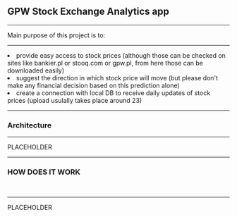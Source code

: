 ## GPW Stock Exchange Analytics app
<hr>
Main purpose of this project is to:
<hr>
<li> provide easy access to stock prices (although those can be checked on sites like bankier.pl or stooq.com or gpw.pl, from here those can be downloaded easily)
<li> suggest the direction in which stock price will move (but please don't make any financial decision based on this prediction alone)
<li> create a connection with local DB to receive daily updates of stock prices (upload usulally takes place around 23)
<br>
<hr>
<h3> Architecture </h3> 
<hr>
PLACEHOLDER
<br>
<hr>
<h3>  HOW DOES IT WORK </h3>
<br>
<hr>
PLACEHOLDER